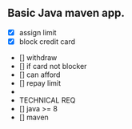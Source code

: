 Basic Java maven app.
-----------

- [x] assign limit
- [x] block credit card
- [] withdraw
- []  if card not blocker
- []  can afford
- [] repay limit
- 
- TECHNICAL REQ
- [] java >= 8
- [] maven
